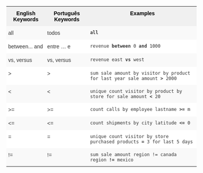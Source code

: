 <style type="text/css">
.tg  {border-collapse:collapse;border-spacing:0;border:none;border-color:#ccc;}
.tg td{font-family:Arial, sans-serif;font-size:14px;padding:10px 5px;border-style:solid;border-width:0px;overflow:hidden;word-break:normal;border-color:#ccc;color:#333;background-color:#fff;}
.tg th{font-family:Arial, sans-serif;font-size:14px;font-weight:normal;padding:10px 5px;border-style:solid;border-width:0px;overflow:hidden;word-break:normal;border-color:#ccc;color:#333;background-color:#f0f0f0;}
.tg .tg-31q5{background-color:#f0f0f0;color:#000;font-weight:bold;vertical-align:top}
.tg .tg-b7b8{background-color:#f9f9f9;vertical-align:top}
.tg .tg-yw4l{vertical-align:top}
</style>
<table class="tg">
  <tr>
    <th class="tg-31q5">English Keywords</th>
    <th class="tg-31q5">Português Keywords</th>
    <th class="tg-31q5">Examples</th>
  </tr>
  <tr>
    <td class="tg-b7b8">all</td>
    <td class="tg-b7b8">todos</td>
    <td class="tg-b7b8"><code><b>all</b></code></td>
  </tr>
  <tr>
    <td class="tg-yw4l">between... and</td>
    <td class="tg-yw4l">entre … e</td>
    <td class="tg-yw4l"><code>revenue <b>between</b> 0 <b>and</b> 1000</code></td>
  </tr>
  <tr>
    <td class="tg-b7b8">vs, versus</td>
    <td class="tg-b7b8">vs, versus</td>
    <td class="tg-b7b8"><code>revenue east <b>vs</b> west</code></td>
  </tr>
  <tr>
    <td class="tg-yw4l">&gt;</td>
    <td class="tg-yw4l">&gt;</td>
    <td class="tg-yw4l"><code>sum sale amount by visitor by product for last year sale amount <b>&gt;</b> 2000</code></td>
  </tr>
  <tr>
    <td class="tg-b7b8">&lt;</td>
    <td class="tg-b7b8">&lt;</td>
    <td class="tg-b7b8"><code>unique count visitor by product by store for sale amount <b>&lt;</b> 20</code></td>
  </tr>
  <tr>
    <td class="tg-yw4l">&gt;=</td>
    <td class="tg-yw4l">&gt;=</td>
    <td class="tg-yw4l"><code>count calls by employee lastname <b>&gt;=</b> m</code></td>
  </tr>
  <tr>
    <td class="tg-b7b8">&lt;=</td>
    <td class="tg-b7b8">&lt;=</td>
    <td class="tg-b7b8"><code>count shipments by city latitude <b>&lt;=</b> 0</code></td>
  </tr>
  <tr>
    <td class="tg-yw4l">=</td>
    <td class="tg-yw4l">=</td>
    <td class="tg-yw4l"><code>unique count visitor by store purchased products <b>=</b> 3 for last 5 days</code></td>
  </tr>
  <tr>
    <td class="tg-b7b8">!=</td>
    <td class="tg-b7b8">!=</td>
    <td class="tg-b7b8"><code>sum sale amount region != canada region <b>!=</b> mexico</code></td>
  </tr>
</table>
